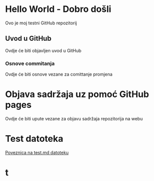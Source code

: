 # Hello World - Dobro došli
Ovo je moj testni GitHub repozitorij

## Uvod u GitHub

Ovdje će biti objavljen uvod u GitHub

### Osnove commitanja

Ovdje će biti osnove vezane za comittanje promjena

# Objava sadržaja uz pomoć GitHub pages

Ovdje će biti upute vezane za objavu sadržaja repozitorija na webu 

# Test datoteka 

[Poveznica na test.md datoteku](test.md)

# t
